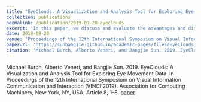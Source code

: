 ```yaml
---
title: "EyeClouds: A Visualization and Analysis Tool for Exploring Eye Movement Data"
collection: publications
permalink: /publication/2019-09-20-eyeclouds
excerpt: 'In this paper, we discuss and evaluate the advantages and disadvantages of several techniques to visualize and analyze eye movement data tracked and recorded from public transport map viewers in a formerly conducted eye tracking experiment. Such techniques include heat maps and gaze stripes. To overcome the disadvantages and improve the effectiveness of those techniques, we present a viable solution that makes use of existing techniques such as heat maps and gaze stripes, as well as attention clouds which are inspired by the general concept of word clouds. We also develop a web application with interactive attention clouds, named the EyeCloud, to put theory into practice. The main objective of this paper is to help public transport map designers and producers gain feedback and insights on how the current design of the map can be further improved, by leveraging on the visualization tool. In addition, this visualization tool, the EyeCloud, can be easily extended to many other purposes with various types of data. It could be possibly applied to entertainment industries, for instance, to track the attention of the film audiences in order to improve the advertisements.'
date: 2019-09-20
venue: 'Proceedings of the 12th International Symposium on Visual Information Communication and Interaction'
paperurl: 'https://sunbangjie.github.io/academic-pages/files/EyeClouds.pdf'
citation: 'Michael Burch, Alberto Veneri, and Bangjie Sun. 2019. EyeClouds: A Visualization and Analysis Tool for Exploring Eye Movement Data. In Proceedings of the 12th International Symposium on Visual Information Communication and Interaction (VINCI'2019). Association for Computing Machinery, New York, NY, USA, Article 8, 1–8.'
---
```

Michael Burch, Alberto Veneri, and Bangjie Sun. 2019. EyeClouds: A Visualization and Analysis Tool for Exploring Eye Movement Data. In Proceedings of the 12th International Symposium on Visual Information Communication and Interaction (VINCI'2019). Association for Computing Machinery, New York, NY, USA, Article 8, 1–8.
[paper](https://sunbangjie.github.io/academic-pages/files/EyeClouds.pdf)